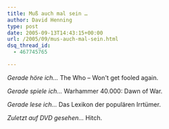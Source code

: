 ```yaml
---
title: Muß auch mal sein …
author: David Henning
type: post
date: 2005-09-13T14:43:15+00:00
url: /2005/09/mus-auch-mal-sein.html
dsq_thread_id:
  - 467745765

---
```

_Gerade höre ich&#8230;_ The Who &#8211; Won&apos;t get fooled again.
  
_Gerade spiele ich&#8230;_ Warhammer 40.000: Dawn of War.
  
_Gerade lese ich&#8230;_ Das Lexikon der populären Irrtümer.
  
_Zuletzt auf DVD gesehen&#8230;_ Hitch.